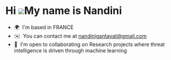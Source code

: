 Hi ![](https://user-images.githubusercontent.com/18350557/176309783-0785949b-9127-417c-8b55-ab5a4333674e.gif)My name is Nandini
===============================================================================================================================

* 🌍  I'm based in FRANCE
* ✉️  You can contact me at [nandinigantayat@gmail.com](mailto:nandinigantayat@gmail.com)
* 🤝  I'm open to collaborating on Research projects where threat intelligence is driven through machine learning

